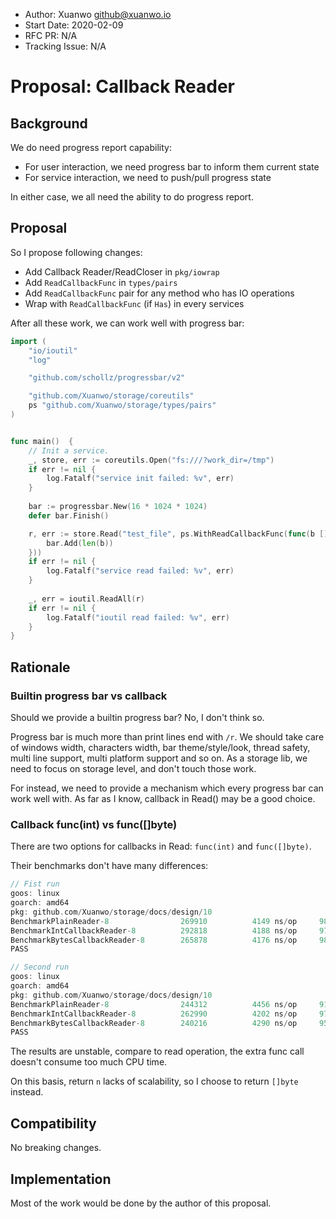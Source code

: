 - Author: Xuanwo <github@xuanwo.io>
- Start Date: 2020-02-09
- RFC PR: N/A
- Tracking Issue: N/A

# Proposal: Callback Reader

## Background

We do need progress report capability:

- For user interaction, we need progress bar to inform them current state
- For service interaction, we need to push/pull progress state

In either case, we all need the ability to do progress report.

## Proposal

So I propose following changes:

- Add Callback Reader/ReadCloser in `pkg/iowrap`
- Add `ReadCallbackFunc` in `types/pairs`
- Add `ReadCallbackFunc` pair for any method who has IO operations
- Wrap with `ReadCallbackFunc` (if `Has`) in every services

After all these work, we can work well with progress bar:

```go
import (
	"io/ioutil"
	"log"

	"github.com/schollz/progressbar/v2"

	"github.com/Xuanwo/storage/coreutils"
	ps "github.com/Xuanwo/storage/types/pairs"
)


func main()  {
 	// Init a service.
 	_, store, err := coreutils.Open("fs:///?work_dir=/tmp")
 	if err != nil {
 		log.Fatalf("service init failed: %v", err)
 	}
 
 	bar := progressbar.New(16 * 1024 * 1024)
 	defer bar.Finish()

 	r, err := store.Read("test_file", ps.WithReadCallbackFunc(func(b []byte) {
 		bar.Add(len(b))
 	}))
 	if err != nil {
 		log.Fatalf("service read failed: %v", err)
 	}
 
 	_, err = ioutil.ReadAll(r)
 	if err != nil {
 		log.Fatalf("ioutil read failed: %v", err)
 	}
}
```

## Rationale

### Builtin progress bar vs callback

Should we provide a builtin progress bar? No, I don't think so.

Progress bar is much more than print lines end with `/r`. We should take care of windows width, characters width, bar theme/style/look, thread safety, multi line support, multi platform support and so on. As a storage lib, we need to focus on storage level, and don't touch those work.

For instead, we need to provide a mechanism which every progress bar can work well with. As far as I know, callback in Read() may be a good choice.

### Callback func(int) vs func([]byte)

There are two options for callbacks in Read: `func(int)` and `func([]byte)`.

Their benchmarks don't have many differences:

```go
// Fist run
goos: linux
goarch: amd64
pkg: github.com/Xuanwo/storage/docs/design/10
BenchmarkPlainReader-8           	  269910	      4149 ns/op	 987.17 MB/s
BenchmarkIntCallbackReader-8     	  292818	      4188 ns/op	 977.98 MB/s
BenchmarkBytesCallbackReader-8   	  265878	      4176 ns/op	 980.90 MB/s
PASS

// Second run
goos: linux
goarch: amd64
pkg: github.com/Xuanwo/storage/docs/design/10
BenchmarkPlainReader-8           	  244312	      4456 ns/op	 919.22 MB/s
BenchmarkIntCallbackReader-8     	  262990	      4202 ns/op	 974.84 MB/s
BenchmarkBytesCallbackReader-8   	  240216	      4290 ns/op	 954.84 MB/s
PASS
```

The results are unstable, compare to read operation, the extra func call doesn't consume too much CPU time.

On this basis, return `n` lacks of scalability, so I choose to return `[]byte` instead.

## Compatibility

No breaking changes.

## Implementation

Most of the work would be done by the author of this proposal.
